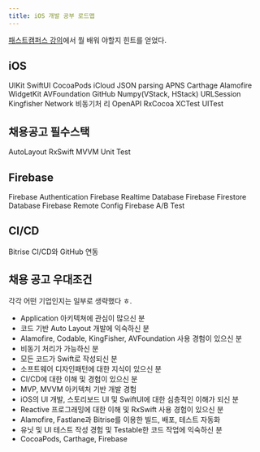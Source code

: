 ```yaml
---
title: iOS 개발 공부 로드맵
---
```


[패스트캠퍼스 강의](https://fastcampus.co.kr/dev_online_iosappfinal)에서 뭘 배워
야할지 힌트를 얻었다.

## iOS

UIKit SwiftUI CocoaPods iCloud JSON parsing APNS Carthage Alamofire WidgetKit
AVFoundation GitHub Numpy(VStack, HStack) URLSession Kingfisher Network 비동기처
리 OpenAPI RxCocoa XCTest UITest

## 채용공고 필수스택

AutoLayout RxSwift MVVM Unit Test

## Firebase

Firebase Authentication Firebase Realtime Database Firebase Firestore Database
Firebase Remote Config Firebase A/B Test

## CI/CD

Bitrise CI/CD와 GitHub 연동

## 채용 공고 우대조건

각각 어떤 기업인지는 일부로 생략했다 ㅎ.

- Application 아키텍쳐에 관심이 많으신 분
- 코드 기반 Auto Layout 개발에 익숙하신 분
- Alamofire, Codable, KingFisher, AVFoundation 사용 경험이 있으신 분
- 비동기 처리가 가능하신 분
- 모든 코드가 Swift로 작성되신 분
- 소프트웨어 디자인패턴에 대한 지식이 있으신 분
- CI/CD에 대한 이해 및 경험이 있으신 분
- MVP, MVVM 아키텍처 기반 개발 경험
- iOS의 UI 개발, 스토리보드 UI 및 SwiftUI에 대한 심층적인 이해가 되신 분
- Reactive 프로그래밍에 대한 이해 및 RxSwift 사용 경험이 있으신 분
- Alamofire, Fastlane과 Bitrise를 이용한 빌드, 배포, 테스트 자동화
- 유닛 및 UI 테스트 작성 경험 및 Testable한 코드 작업에 익숙하신 분
- CocoaPods, Carthage, Firebase

